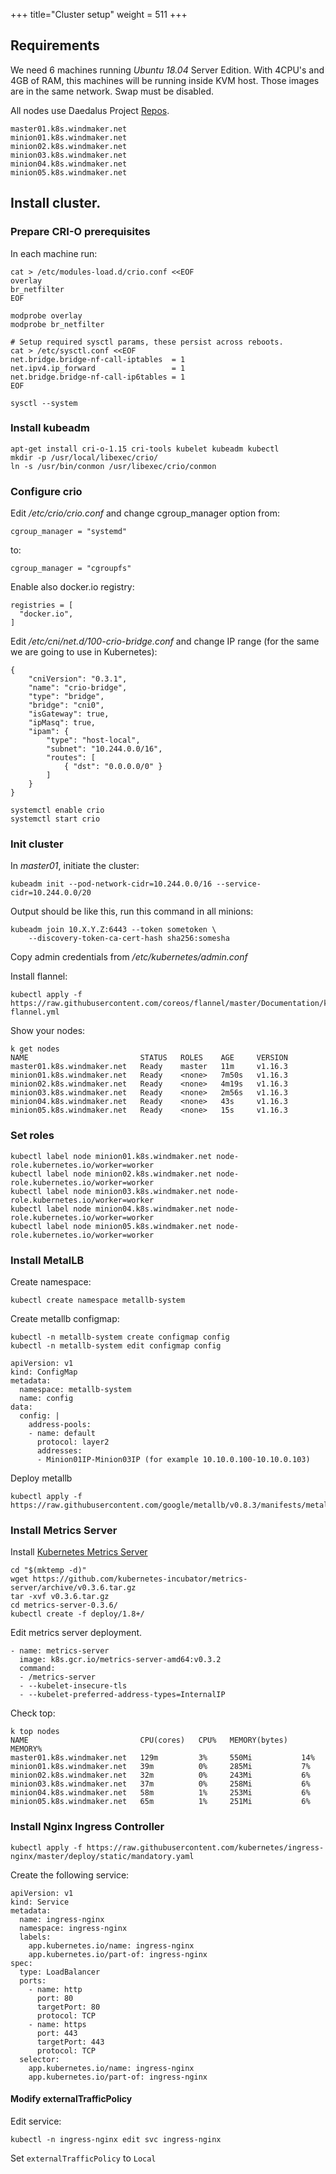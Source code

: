+++
title="Cluster setup"
weight = 511
+++

## Requirements

We need 6 machines running *Ubuntu 18.04* Server Edition. With 4CPU's and 4GB of RAM, this machines will be running inside KVM host. Those images are in the same network. Swap must be disabled.

All nodes use Daedalus Project [Repos](/architecture/repos/).

```
master01.k8s.windmaker.net
minion01.k8s.windmaker.net
minion02.k8s.windmaker.net
minion03.k8s.windmaker.net
minion04.k8s.windmaker.net
minion05.k8s.windmaker.net
```

## Install cluster.

### Prepare CRI-O prerequisites

In each machine run:
```
cat > /etc/modules-load.d/crio.conf <<EOF
overlay
br_netfilter
EOF

modprobe overlay
modprobe br_netfilter

# Setup required sysctl params, these persist across reboots.
cat > /etc/sysctl.conf <<EOF
net.bridge.bridge-nf-call-iptables  = 1
net.ipv4.ip_forward                 = 1
net.bridge.bridge-nf-call-ip6tables = 1
EOF

sysctl --system
```

### Install kubeadm

```
apt-get install cri-o-1.15 cri-tools kubelet kubeadm kubectl
mkdir -p /usr/local/libexec/crio/
ln -s /usr/bin/conmon /usr/libexec/crio/conmon
```

### Configure crio

Edit */etc/crio/crio.conf* and change cgroup_manager option from:
```
cgroup_manager = "systemd"
```

to:
```
cgroup_manager = "cgroupfs"
```

Enable also docker.io registry:
```
registries = [
  "docker.io",
]
```

Edit */etc/cni/net.d/100-crio-bridge.conf* and change IP range (for the same we are going to use in Kubernetes):
```
{
    "cniVersion": "0.3.1",
    "name": "crio-bridge",
    "type": "bridge",
    "bridge": "cni0",
    "isGateway": true,
    "ipMasq": true,
    "ipam": {
        "type": "host-local",
        "subnet": "10.244.0.0/16",
        "routes": [
            { "dst": "0.0.0.0/0" }
        ]
    }
}
```

```
systemctl enable crio
systemctl start crio
```

### Init cluster

In *master01*, initiate the cluster:
```
kubeadm init --pod-network-cidr=10.244.0.0/16 --service-cidr=10.244.0.0/20 
```

Output should be like this, run this command in all minions:
```
kubeadm join 10.X.Y.Z:6443 --token sometoken \
    --discovery-token-ca-cert-hash sha256:somesha
```

Copy admin credentials from */etc/kubernetes/admin.conf*

Install flannel:
```
kubectl apply -f https://raw.githubusercontent.com/coreos/flannel/master/Documentation/kube-flannel.yml
```

Show your nodes:
```
k get nodes
NAME                         STATUS   ROLES    AGE     VERSION
master01.k8s.windmaker.net   Ready    master   11m     v1.16.3
minion01.k8s.windmaker.net   Ready    <none>   7m50s   v1.16.3
minion02.k8s.windmaker.net   Ready    <none>   4m19s   v1.16.3
minion03.k8s.windmaker.net   Ready    <none>   2m56s   v1.16.3
minion04.k8s.windmaker.net   Ready    <none>   43s     v1.16.3
minion05.k8s.windmaker.net   Ready    <none>   15s     v1.16.3
```

### Set roles

```
kubectl label node minion01.k8s.windmaker.net node-role.kubernetes.io/worker=worker
kubectl label node minion02.k8s.windmaker.net node-role.kubernetes.io/worker=worker
kubectl label node minion03.k8s.windmaker.net node-role.kubernetes.io/worker=worker
kubectl label node minion04.k8s.windmaker.net node-role.kubernetes.io/worker=worker
kubectl label node minion05.k8s.windmaker.net node-role.kubernetes.io/worker=worker
```

### Install MetalLB

Create namespace:
```
kubectl create namespace metallb-system
```


Create metallb configmap:
```
kubectl -n metallb-system create configmap config
kubectl -n metallb-system edit configmap config
```

```
apiVersion: v1
kind: ConfigMap
metadata:
  namespace: metallb-system
  name: config
data:
  config: |
    address-pools:
    - name: default
      protocol: layer2
      addresses:
      - Minion01IP-Minion03IP (for example 10.10.0.100-10.10.0.103)
```

Deploy metallb
```
kubectl apply -f https://raw.githubusercontent.com/google/metallb/v0.8.3/manifests/metallb.yaml
```


### Install Metrics Server

Install [Kubernetes Metrics Server](https://github.com/kubernetes-incubator/metrics-server)

```
cd "$(mktemp -d)"
wget https://github.com/kubernetes-incubator/metrics-server/archive/v0.3.6.tar.gz
tar -xvf v0.3.6.tar.gz
cd metrics-server-0.3.6/
kubectl create -f deploy/1.8+/
```

Edit metrics server deployment.
```
- name: metrics-server
  image: k8s.gcr.io/metrics-server-amd64:v0.3.2
  command:
  - /metrics-server
  - --kubelet-insecure-tls
  - --kubelet-preferred-address-types=InternalIP
```

Check top:

```
k top nodes
NAME                         CPU(cores)   CPU%   MEMORY(bytes)   MEMORY%
master01.k8s.windmaker.net   129m         3%     550Mi           14%
minion01.k8s.windmaker.net   39m          0%     285Mi           7%
minion02.k8s.windmaker.net   32m          0%     243Mi           6%
minion03.k8s.windmaker.net   37m          0%     258Mi           6%
minion04.k8s.windmaker.net   58m          1%     253Mi           6%
minion05.k8s.windmaker.net   65m          1%     251Mi           6%
```

### Install Nginx Ingress Controller

```
kubectl apply -f https://raw.githubusercontent.com/kubernetes/ingress-nginx/master/deploy/static/mandatory.yaml
```

Create the following service:
```
apiVersion: v1
kind: Service
metadata:
  name: ingress-nginx
  namespace: ingress-nginx
  labels:
    app.kubernetes.io/name: ingress-nginx
    app.kubernetes.io/part-of: ingress-nginx
spec:
  type: LoadBalancer
  ports:
    - name: http
      port: 80
      targetPort: 80
      protocol: TCP
    - name: https
      port: 443
      targetPort: 443
      protocol: TCP
  selector:
    app.kubernetes.io/name: ingress-nginx
    app.kubernetes.io/part-of: ingress-nginx
```

#### Modify externalTrafficPolicy

Edit service:

```
kubectl -n ingress-nginx edit svc ingress-nginx
```

Set `externalTrafficPolicy` to `Local`

